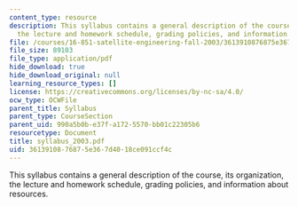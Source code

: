 ```yaml
---
content_type: resource
description: This syllabus contains a general description of the course, its organization,
  the lecture and homework schedule, grading policies, and information about resources.
file: /courses/16-851-satellite-engineering-fall-2003/3613910876875e367d4018ce091ccf4c_syllabus_2003.pdf
file_size: 89103
file_type: application/pdf
hide_download: true
hide_download_original: null
learning_resource_types: []
license: https://creativecommons.org/licenses/by-nc-sa/4.0/
ocw_type: OCWFile
parent_title: Syllabus
parent_type: CourseSection
parent_uid: 990a5b0b-e37f-a172-5570-bb01c22305b6
resourcetype: Document
title: syllabus_2003.pdf
uid: 36139108-7687-5e36-7d40-18ce091ccf4c
---
```

This syllabus contains a general description of the course, its organization, the lecture and homework schedule, grading policies, and information about resources.